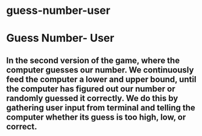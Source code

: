 # guess-number-user

# Guess Number- User

## In the second version of the game, where the computer guesses our number. We continuously feed the computer a lower and upper bound, until the computer has figured out our number or randomly guessed it correctly. We do this by gathering user input from terminal and telling the computer whether its guess is too high, low, or correct.